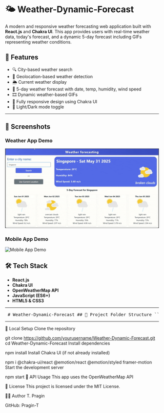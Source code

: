 # 🌤️ Weather-Dynamic-Forecast

A modern and responsive weather forecasting web application built with **React.js** and **Chakra UI**. This app provides users with real-time weather data, today's forecast, and a dynamic 5-day forecast including GIFs representing weather conditions.

## 🚀 Features

- 🔍 City-based weather search
- 📍 Geolocation-based weather detection
- 🌦️ Current weather display
- 📅 5-day weather forecast with date, temp, humidity, wind speed
- 🎞️ Dynamic weather-based GIFs
- 📱 Fully responsive design using Chakra UI
- 🌙 Light/Dark mode toggle

---

## 📸 Screenshots

<h3>Weather App Demo</h3>
<img src="./public/Web-app-Screenshot.gif" alt="Weather App Demo" width="1200" />

<h3>Mobile App Demo</h3>
<img src="./public/Mobile-app_screen.gif" alt="Mobile App Demo" width="600" />

## 🛠️ Tech Stack

- **React.js**
- **Chakra UI**
- **OpenWeatherMap API**
- **JavaScript (ES6+)**
- **HTML5 & CSS3**

---

<pre markdown="1"> # Weather-Dynamic-Forecast ## 📁 Project Folder Structure ``` Weather-Dynamic-Forecast/ ├── public/ │ ├── index.html │ ├── favicon.ico │ └── assets/ │ ├── weather-demo.gif │ ├── Clouds.gif │ ├── Sunny.gif │ └── ...other weather gifs ├── src/ │ ├── Component/ │ │ ├── Nav.js │ │ ├── Search_Form.js │ │ ├── Today_Forecast.js │ │ └── Forecast_Display.js │ ├── Api.js │ ├── Home_page.js │ └── index.js ├── .env ├── .gitignore ├── package.json ├── README.md └── LICENSE ``` </pre>
---
🧪 Local Setup
Clone the repository

git clone https://github.com/yourusername/Weather-Dynamic-Forecast.git
cd Weather-Dynamic-Forecast
Install dependencies

npm install
Install Chakra UI (if not already installed)

npm i @chakra-ui/react @emotion/react @emotion/styled framer-motion
Start the development server

npm start
🔐 API Usage
This app uses the OpenWeatherMap API

📄 License
This project is licensed under the MIT License.

🙋‍♂️ Author
T. Pragin

GitHub: Pragin-T



